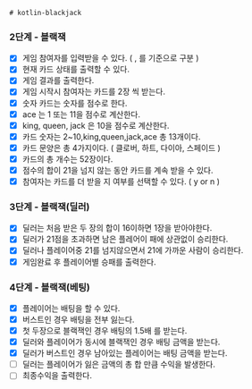     # kotlin-blackjack

### 2단계 - 블랙잭
* [x] 게임 참여자를 입력받을 수 있다. ( , 를 기준으로 구분 )
* [x] 현재 카드 상태를 출력할 수 있다.
* [x] 게임 결과를 출력한다.
* [x] 게임 시작시 참여자는 카드를 2장 씩 받는다.
* [x] 숫자 카드는 숫자를 점수로 한다.
* [x] ace 는 1 또는 11을 점수로 계산한다.
* [x] king, queen, jack 은 10을 점수로 계산한다.
* [x] 카드 숫자는 2~10,king,queen,jack,ace 총 13개이다.
* [x] 카드 문양은 총 4가지이다. ( 클로버, 하트, 다이아, 스페이드 )
* [x] 카드의 총 개수는 52장이다.
* [x] 점수의 합이 21을 넘지 않는 동안 카드를 계속 받을 수 있다.
* [x] 참여자는 카드를 더 받을 지 여부를 선택할 수 있다. ( y or n )

### 3단계 - 블랙잭(딜러)
* [x] 딜러는 처음 받은 두 장의 합이 16이하면 1장을 받아야한다.
* [x] 딜러가 21점을 초과하면 남은 플레어이 패에 상관없이 승리한다.
* [x] 딜러나 플레이어중 21를 넘지않으면서 21에 가까운 사람이 승리한다.
* [x] 게임완료 후 플레이어별 승패를 출력한다.

### 4단계 - 블랙잭(베팅)
* [x] 플레이어는 배팅을 할 수 있다.
* [x] 버스트인 경우 배팅을 전부 잃는다.
* [x] 첫 두장으로 블랙잭인 경우 배팅의 1.5배 를 받는다.
* [x] 딜러와 플레이어가 동시에 블랙잭인 경우 배팅 금액을 받는다.
* [x] 딜러가 버스트인 경우 남아있는 플레이어는 배팅 금액을 받는다.
* [ ] 딜러는 플레이어가 잃은 금액의 총 합 만큼 수익을 발생한다.
* [ ] 최종수익을 출력한다.
